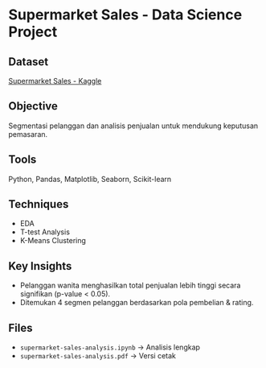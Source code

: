 # Supermarket Sales - Data Science Project

## Dataset
[Supermarket Sales - Kaggle](https://www.kaggle.com/datasets/faresashraf1001/supermarket-sales/data)

## Objective
Segmentasi pelanggan dan analisis penjualan untuk mendukung keputusan pemasaran.

## Tools
Python, Pandas, Matplotlib, Seaborn, Scikit-learn

## Techniques
- EDA
- T-test Analysis
- K-Means Clustering

## Key Insights
- Pelanggan wanita menghasilkan total penjualan lebih tinggi secara signifikan (p-value < 0.05).
- Ditemukan 4 segmen pelanggan berdasarkan pola pembelian & rating.

## Files
- `supermarket-sales-analysis.ipynb` → Analisis lengkap
- `supermarket-sales-analysis.pdf` → Versi cetak 

